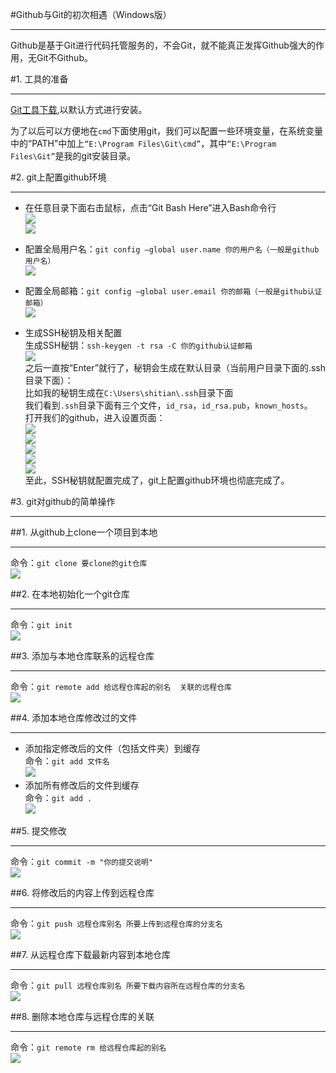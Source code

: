 #Github与Git的初次相遇（Windows版）  
***  
Github是基于Git进行代码托管服务的，不会Git，就不能真正发挥Github强大的作用，无Git不Github。  

#1. 工具的准备  
***  
[Git工具下载](https://git-scm.com/download/),以默认方式进行安装。  

为了以后可以方便地在`cmd`下面使用git，我们可以配置一些环境变量，在系统变量中的“PATH”中加上`“E:\Program Files\Git\cmd”`，其中`“E:\Program Files\Git”`是我的git安装目录。  

#2. git上配置github环境  
***  
- 在任意目录下面右击鼠标，点击“Git Bash Here”进入Bash命令行  
![](http://i.imgur.com/qaZHeSx.png)  
![](http://i.imgur.com/NPPJHhJ.png)  

- 配置全局用户名：`git config –global user.name 你的用户名（一般是github用户名）`  
![](http://i.imgur.com/Lr0N0Fx.png)  

- 配置全局邮箱：`git config –global user.email 你的邮箱（一般是github认证邮箱）`  
![](http://i.imgur.com/fEirxJk.png)  

- 生成SSH秘钥及相关配置  
生成SSH秘钥：`ssh-keygen -t rsa -C 你的github认证邮箱`  
![](http://i.imgur.com/wOsY1ZF.png)  
之后一直按“Enter”就行了，秘钥会生成在默认目录（当前用户目录下面的.ssh目录下面）：  
比如我的秘钥生成在`C:\Users\shitian\.ssh`目录下面  
我们看到`.ssh`目录下面有三个文件，`id_rsa`，`id_rsa.pub`，`known_hosts`。    
打开我们的github，进入设置页面：  
![](http://i.imgur.com/cZ9lmtn.png)  
![](http://i.imgur.com/O5d2lgl.png)  
![](http://i.imgur.com/Zr1YGJ4.png)  
![](http://i.imgur.com/XO29xC8.png)  
![](http://i.imgur.com/z9QFmRn.png)  
至此，SSH秘钥就配置完成了，git上配置github环境也彻底完成了。  

#3. git对github的简单操作  
***  
##1. 从github上clone一个项目到本地   
***  
命令：`git clone 要clone的git仓库`  
![](http://i.imgur.com/L3k3cVc.png)  

##2. 在本地初始化一个git仓库   
***  
命令：`git init`  
![](http://i.imgur.com/t8oBR4P.png)  

##3. 添加与本地仓库联系的远程仓库  
***  
命令：`git remote add 给远程仓库起的别名  关联的远程仓库`  
![](http://i.imgur.com/VME0ZE5.png)  

##4. 添加本地仓库修改过的文件  
***  
- 添加指定修改后的文件（包括文件夹）到缓存  
  命令：`git add 文件名`  
  ![](http://i.imgur.com/tsow1fS.png)
- 添加所有修改后的文件到缓存  
  命令：`git add .`  
  ![](http://i.imgur.com/FnVzIcy.png)  

##5. 提交修改  
***  
命令：`git commit -m "你的提交说明"`  
![](http://i.imgur.com/3Zojk80.png)  

##6. 将修改后的内容上传到远程仓库  
***  
命令：`git push 远程仓库别名 所要上传到远程仓库的分支名`  
![](http://i.imgur.com/owwV7hx.png)  

##7. 从远程仓库下载最新内容到本地仓库  
***  
命令：`git pull 远程仓库别名 所要下载内容所在远程仓库的分支名`   
![](http://i.imgur.com/3sLrFhQ.png)    

##8. 删除本地仓库与远程仓库的关联  
***  
命令：`git remote rm 给远程仓库起的别名`   
![](http://i.imgur.com/9g9ayNk.png)  



